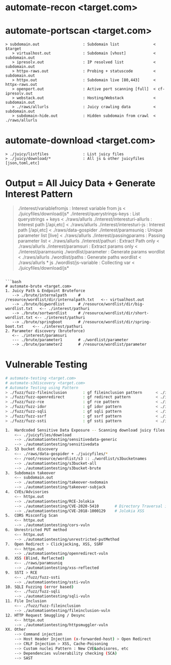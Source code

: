 # automate-recon <target.com>
# automate-portscan <target.com>
```console
> subdomain.out                   : Subdomain list               < $target
   > virtualhost.out              : Subdomain [vhost]            < subdomain.out 
   > ipresolv.out                 : IP resolved list             < subdomain.out
   > httpx-raws.out               : Probing + statuscode         < subdomain.out 
   > httpx.out                    : Subdomain live [80,443]      < httpx-raws.out 
   > openport.out                 : Active port scanning [full]  < cf-ipresolv.out
   > webstack.out                 : Hosting/Webstack             < subdomain.out   
   > ./raws/allurls               : Juicy crawling data          < subdomain.out
   > subdomain-hide.out           : Hidden subdomain from crawl  < ./raws/allurls
```
# automate-download <target.com>
```console
> ./juicy/listfiles               : List juicy files
> ./juicy/download/*              : All js & other juicyfiles [json,toml,etc]
```

# Output = All Juicy Data + Generate Interest Pattern
> ./interest/variablefromjs       : Interest variable from js     < ./juicyfiles/download/js*
> ./interest/querystrings-keys    : List querystrings + keys      < ./raws/allurls
> ./interest/interesturi-allurls  : Interest path [/api,etc]      < ./raws/allurls
> ./interest/interesturi-js       : Interest path [/api,etc]      < ./raws/data-gospider 
> ./interest/paramsuniq           : Unique parameter list [live]  < ./raws/allurls
> ./interest/passingparams        : Passing parameter list        < ./raws/allurls
> ./interest/pathuri              : Extract Path only <brute>     < ./raws/allurls
> ./interest/paramsuri            : Extract params only <brute>   < ./interest/paramsuniq
   > ./wordlist/parameter            : Generate params wordlist      < ./raws/allurls
   > ./wordlist/paths                : Generate paths wordlist       < ./raws/allurls * js
   > ./wordlist/js-variable          : Collecting var                < ./juicyfiles/download/js*
```

```bash
# automate-brute <target.com>
1. Juicy Path & Endpoint Bruteforce
   --> ./brute/internalpath     # /resource/wordlist/dir/internalpath.txt   <-- virtualhost.out
   --> ./brute/bigwordlist      # /resource/wordlist/dir/big-wordlist.txt   <-- ./interest/pathuri
   --> ./brute/sortwordlist     # /resource/wordlist/dir/short-wordlist.txt <-- ./interest/pathuri
   --> ./brute/springboot       # /resource/wordlist/dir/spring-boot.txt    <-- ./interest/pathuri
2. Parameter discovery (bruteforce)
   <-- ./interest/paramsuri
   --- ./brute/parameter1       # ./wordlist/parameter 
   --> ./brute/parameter2       # /resource/wordlist/parameter 
```


# Vulnerable Testing
```bash
# automate-testing <target.com>
# automate-s3discovery <target.com>
# Automate Testing using Pattern
> ./fuzz/fuzz-fileinclusion       : gf fileinclusion pattern      < ./interest/paramsuniq
> ./fuzz/fuzz-openredirect        : gf redirect pattern           < ./interest/paramsuniq
> ./fuzz/fuzz-rce                 : gf rce pattern                < ./interest/paramsuniq
> ./fuzz/fuzz-idor                : gf idor pattern               < ./interest/paramsuniq
> ./fuzz/fuzz-sqli                : gf sqli pattern               < ./interest/paramsuniq
> ./fuzz/fuzz-ssrf                : gf ssrf pattern               < ./interest/paramsuniq
> ./fuzz/fuzz-ssti                : gf ssti pattern               < ./interest/paramsuniq

1.  Hardcoded Sensitive Data Exposure -- Scanning download juicy files 
    <-- ./juicyfiles/download
    --> ./automationtesting/sensitivedata-generic
    --> ./automationtesting/sensitivedata
2.  S3 bucket discovery
    <-- ./raws/data-gospider + ./juicyfiles/*
    <-- /root/resource/wordlist/s3 :: ./wordlist/s3bucketnames
    --> ./automationtesting/s3bucket-all
    --> ./automationtesting/s3bucket-brute 
3.  Subdomain takeover
    <-- subdomain.out
    --> ./automationtesting/takeover-nxdomain
    --> ./automationtesting/takeover-subjack
4.  CVEs/Advisories
    <-- httpx.out
    --> ./automationtesting/RCE-Jolokia
    --> ./automationtesting/CVE-2020-5410       # Directory Traversal in Spring Cloud Config Server
    --> ./automationtesting/CVE-2018-1000129    # Jolokia XSS
5.  CORS Misconfig Scan 
    <-- httpx.out
    --> ./automationtesting/cors-vuln
6.  Unrestricted PUT method 
    <-- httpx.out
    --> ./automationtesting/unrestricted-putMethod
7.  Open Redirect > Clickjacking, XSS, SSRF
    <-- httpx.out
    --> ./automationtesting/openredirect-vuln
8.  XSS (Blind, Reflected)
    <-- ./raws/paramsuniq
    --> ./automationtesting/xss-reflected
9.  SSTI > RCE 
    <-- ./fuzz/fuzz-ssti
    --> ./automationtesting/ssti-vuln
10. SQLI Fuzzing (error based)
    <-- ./fuzz/fuzz-sqli
    --> ./automationtesting/sqli-vuln
11. File Inclusion
    <-- ./fuzz/fuzz-fileinclusion
    --> ./automationtesting/fileinclusion-vuln
12. HTTP Request Smuggling / Desync
    <-- httpx.out
    --> ./automationtesting/httpsmuggler-vuln
XX. Other 
    --> Command injection
    --> Host Header Injection (x-forwarded-host) > Open Redirect
    --> CRLF Injection > XSS, Cache-Poisoning
    --> Custom nuclei Pattern : New CVE&advisores, etc
    --> Dependencies vulnerability checking (SCA)
    --> SAST
```
